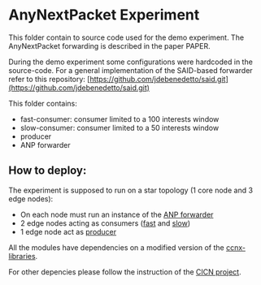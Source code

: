 # AnyNextPacket Experiment
This folder contain to source code used for the demo experiment. The AnyNextPacket forwarding is described in the paper PAPER.  

During the demo experiment some configurations were hardcoded in the source-code. For a general implementation of the SAID-based forwarder refer to this repository: [https://github.com/jdebenedetto/said.git](https://github.com/jdebenedetto/said.git)   

This folder contains:
* fast-consumer: consumer limited to a 100 interests window
* slow-consumer: consumer limited to a 50 interests window
* producer
* ANP forwarder

## How to deploy:  

The experiment is supposed to run on a star topology (1 core node and 3 edge nodes):
* On each node must run an instance of the [ANP forwarder](https://github.com/jdebenedetto/icn17_demo/tree/master/said-anp/forwarder)
* 2 edge nodes acting as consumers ([fast](https://github.com/jdebenedetto/icn17_demo/tree/master/said-anp/fast-cons) and [slow](https://github.com/jdebenedetto/icn17_demo/tree/master/said-anp/slow-cons))
* 1 edge node act as [producer](https://github.com/jdebenedetto/icn17_demo/tree/master/said-anp/prod)

All the modules have dependencies on a modified version of the [ccnx-libraries](https://github.com/jdebenedetto/icn17_demo/tree/master/said-anp/ccnx-libraries).  

For other depencies please follow the instruction of the [CICN project](https://wiki.fd.io/view/Cicn).  



